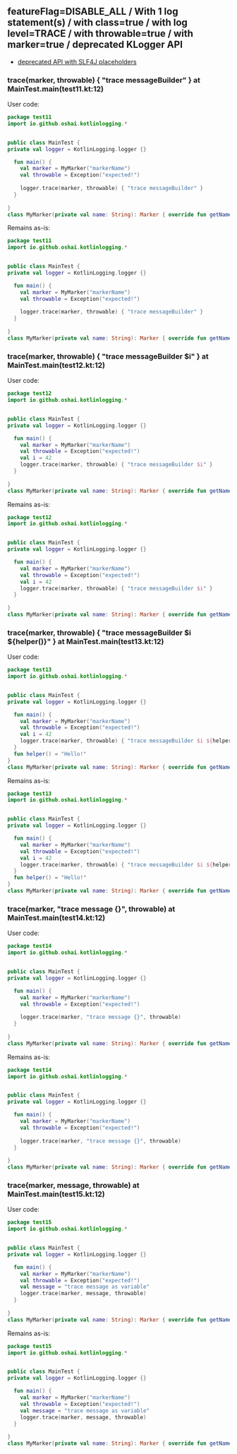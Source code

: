 ## featureFlag=DISABLE_ALL / With 1 log statement(s) / with class=true / with log level=TRACE / with throwable=true / with marker=true / deprecated KLogger API

* [deprecated API with SLF4J placeholders](deprecated-slf4j-placeholders.md)

###  trace(marker, throwable) { "trace messageBuilder" } at MainTest.main(test11.kt:12)

User code:
```kotlin
package test11
import io.github.oshai.kotlinlogging.*


public class MainTest {
private val logger = KotlinLogging.logger {}

  fun main() {
    val marker = MyMarker("markerName")
    val throwable = Exception("expected!")
    
    logger.trace(marker, throwable) { "trace messageBuilder" }
  }
  
}
class MyMarker(private val name: String): Marker { override fun getName() = name }

```
  
Remains as-is:
```kotlin
package test11
import io.github.oshai.kotlinlogging.*


public class MainTest {
private val logger = KotlinLogging.logger {}

  fun main() {
    val marker = MyMarker("markerName")
    val throwable = Exception("expected!")
    
    logger.trace(marker, throwable) { "trace messageBuilder" }
  }
  
}
class MyMarker(private val name: String): Marker { override fun getName() = name }

```

###  trace(marker, throwable) { "trace messageBuilder $i" } at MainTest.main(test12.kt:12)

User code:
```kotlin
package test12
import io.github.oshai.kotlinlogging.*


public class MainTest {
private val logger = KotlinLogging.logger {}

  fun main() {
    val marker = MyMarker("markerName")
    val throwable = Exception("expected!")
    val i = 42
    logger.trace(marker, throwable) { "trace messageBuilder $i" }
  }
  
}
class MyMarker(private val name: String): Marker { override fun getName() = name }

```
  
Remains as-is:
```kotlin
package test12
import io.github.oshai.kotlinlogging.*


public class MainTest {
private val logger = KotlinLogging.logger {}

  fun main() {
    val marker = MyMarker("markerName")
    val throwable = Exception("expected!")
    val i = 42
    logger.trace(marker, throwable) { "trace messageBuilder $i" }
  }
  
}
class MyMarker(private val name: String): Marker { override fun getName() = name }

```

###  trace(marker, throwable) { "trace messageBuilder $i ${helper()}" } at MainTest.main(test13.kt:12)

User code:
```kotlin
package test13
import io.github.oshai.kotlinlogging.*


public class MainTest {
private val logger = KotlinLogging.logger {}

  fun main() {
    val marker = MyMarker("markerName")
    val throwable = Exception("expected!")
    val i = 42
    logger.trace(marker, throwable) { "trace messageBuilder $i ${helper()}" }
  }
  fun helper() = "Hello!"
}
class MyMarker(private val name: String): Marker { override fun getName() = name }

```
  
Remains as-is:
```kotlin
package test13
import io.github.oshai.kotlinlogging.*


public class MainTest {
private val logger = KotlinLogging.logger {}

  fun main() {
    val marker = MyMarker("markerName")
    val throwable = Exception("expected!")
    val i = 42
    logger.trace(marker, throwable) { "trace messageBuilder $i ${helper()}" }
  }
  fun helper() = "Hello!"
}
class MyMarker(private val name: String): Marker { override fun getName() = name }

```

###  trace(marker, "trace message {}", throwable) at MainTest.main(test14.kt:12)

User code:
```kotlin
package test14
import io.github.oshai.kotlinlogging.*


public class MainTest {
private val logger = KotlinLogging.logger {}

  fun main() {
    val marker = MyMarker("markerName")
    val throwable = Exception("expected!")
    
    logger.trace(marker, "trace message {}", throwable)
  }
  
}
class MyMarker(private val name: String): Marker { override fun getName() = name }

```
  
Remains as-is:
```kotlin
package test14
import io.github.oshai.kotlinlogging.*


public class MainTest {
private val logger = KotlinLogging.logger {}

  fun main() {
    val marker = MyMarker("markerName")
    val throwable = Exception("expected!")
    
    logger.trace(marker, "trace message {}", throwable)
  }
  
}
class MyMarker(private val name: String): Marker { override fun getName() = name }

```

###  trace(marker, message, throwable) at MainTest.main(test15.kt:12)

User code:
```kotlin
package test15
import io.github.oshai.kotlinlogging.*


public class MainTest {
private val logger = KotlinLogging.logger {}

  fun main() {
    val marker = MyMarker("markerName")
    val throwable = Exception("expected!")
    val message = "trace message as variable"
    logger.trace(marker, message, throwable)
  }
  
}
class MyMarker(private val name: String): Marker { override fun getName() = name }

```
  
Remains as-is:
```kotlin
package test15
import io.github.oshai.kotlinlogging.*


public class MainTest {
private val logger = KotlinLogging.logger {}

  fun main() {
    val marker = MyMarker("markerName")
    val throwable = Exception("expected!")
    val message = "trace message as variable"
    logger.trace(marker, message, throwable)
  }
  
}
class MyMarker(private val name: String): Marker { override fun getName() = name }

```
